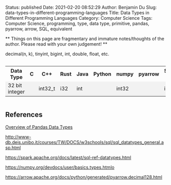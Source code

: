 Status: published
Date: 2021-02-20 08:52:29
Author: Benjamin Du
Slug: data-types-in-different-programming-languages
Title: Data Types in Different Programming Languages
Category: Computer Science
Tags: Computer Science, programming, type, data type, primitive, pandas, pyarrow, arrow, SQL, equivalent

**
Things on this page are fragmentary and immature notes/thoughts of the author.
Please read with your own judgement!
**

decimal(n, k), tinyint, bigint, int, double, float, etc.


<div style="overflow-x:auto;">
<style>
    tr:nth-child(even) {background-color: #f2f2f2}
</style>
<table style="width:100%">
  <tr>
    <th> Data Type </th>
    <th> C </th>
    <th> C++ </th>
    <th> Rust </th>
    <th> Java </th>
    <th> Python </th>
    <th> numpy </th>
    <th> pyarrow </th>
    <th> Spark SQL </th>
    <th> SQL </th>
  </tr>
  <tr>
    <td> 32 bit integer </td>
    <td> </td>
    <td> int32_t </td>
    <td> i32 </td>
    <td> int </td>
    <td> </td>
    <td> int32 </td>
    <td> </td>
    <td> int </td>
    <td> </td>
  </tr>
  
</table>
</div>


## References 

[Overview of Pandas Data Types](https://pbpython.com/pandas_dtypes.html)

http://www-db.deis.unibo.it/courses/TW/DOCS/w3schools/sql/sql_datatypes_general.asp.html

https://spark.apache.org/docs/latest/sql-ref-datatypes.html

https://numpy.org/devdocs/user/basics.types.htmlo

https://arrow.apache.org/docs/python/generated/pyarrow.decimal128.html